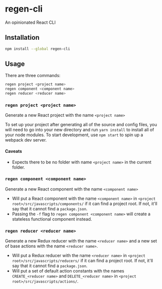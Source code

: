 # regen-cli
An opinionated React CLI

## Installation

```bash
npm install --global regen-cli
```

## Usage

There are three commands:

```bash
regen project <project name>
regen component <component name>
regen reducer <reducer name>
```

### `regen project <project name>`
Generate a new React project with the name `<project name>`

To set up your project after generating all of the source and config files,
you will need to go into your new directory and run `yarn install` to install
all of your node modules. To start development, use `npm start` to spin up a
webpack dev server.

#### Caveats
- Expects there to be no folder with name `<project name>`
in the current folder.

### `regen component <component name>`
Generate a new React component with the name `<component name>`
- Will put a React component with the name `<component name>`
in `<project root>/src/javascripts/components/` if it can find a project root.
If not, it'll say that it cannot find a `package.json`.
- Passing the `-f` flag to `regen component <component name>` will create a stateless
functional component instead.

### `regen reducer <reducer name>`
Generate a new Redux reducer with the name `<reducer name>` and a new set of base
actions with the name `<reducer name>`.
- Will put a Redux reducer with the name `<reducer name>` in
`<project root>/src/javascripts/reducers/` if it can find a project root.
If not, it'll say that it cannot find a `package.json`.
- Will put a set of default action constants with the names `CREATE_<reducer name>`
and `DELETE_<reducer name>` in
`<project root>/src/javascripts/actions/`.
